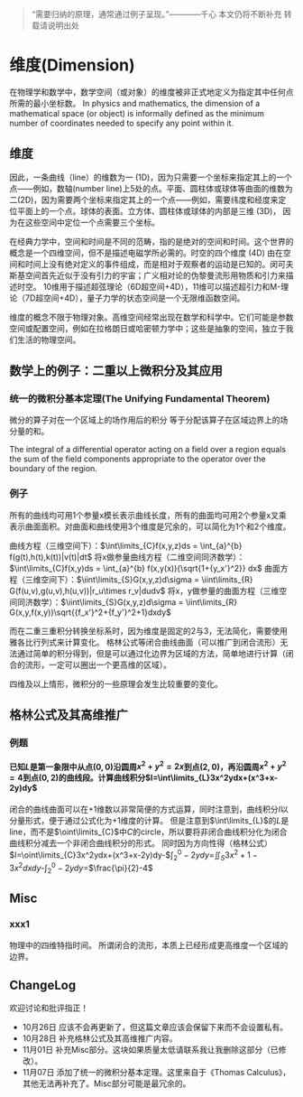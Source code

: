 > “需要归纳的原理，通常通过例子呈现。”————千心
> 本文仍将不断补充
> 转载请说明出处

# 维度(Dimension)

在物理学和数学中，数学空间（或对象）的维度被非正式地定义为指定其中任何点所需的最小坐标数。
In physics and mathematics, the dimension of a mathematical space (or object) is informally defined as the minimum number of coordinates needed to specify any point within it.

## 维度

因此，一条曲线（line）的维数为一 (1D)，因为只需要一个坐标来指定其上的一个点——例如，数轴(number line)上5处的点。平面、圆柱体或球体等曲面的维数为二(2D)，因为需要两个坐标来指定其上的一个点——例如，需要纬度和经度来定位平面上的一个点。球体的表面。立方体、圆柱体或球体的内部是三维 (3D)， 因为在这些空间中定位一个点需要三个坐标。

在经典力学中，空间和时间是不同的范畴，指的是绝对的空间和时间。这个世界的概念是一个四维空间，但不是描述电磁学所必需的。时空的四个维度 (4D) 由在空间和时间上没有绝对定义的事件组成，而是相对于观察者的运动是已知的。闵可夫斯基空间首先近似于没有引力的宇宙；广义相对论的伪黎曼流形用物质和引力来描述时空。 10维用于描述超弦理论（6D超空间+4D），11维可以描述超引力和M-理论（7D超空间+4D），量子力学的状态空间是一个无限维函数空间。

维度的概念不限于物理对象。高维空间经常出现在数学和科学中。它们可能是参数空间或配置空间，例如在拉格朗日或哈密顿力学中；这些是抽象的空间，独立于我们生活的物理空间。

## 数学上的例子：二重以上微积分及其应用

### 统一的微积分基本定理(The Unifying Fundamental Theorem)

微分的算子对在一个区域上的场作用后的积分
等于分配该算子在区域边界上的场分量的和。

The integral of a differential operator acting on a field over a region 
equals the sum of the field components appropriate to the operator over the boundary of the region.

### 例子

所有的曲线均可用1个参量x模长表示曲线长度，所有的曲面均可用2个参量x叉乘表示曲面面积。对曲面和曲线使用3个维度是冗余的，可以简化为1个和2个维度。

曲线方程（三维空间下）：$\int\limits_{C}f(x,y,z)ds = \int_{a}^{b} f(g(t),h(t),k(t))|v(t)|dt$
将x做参量曲线方程（二维空间同济数学）：$\int\limits_{C}f(x,y)ds = \int_{a}^{b} f(x,y(x)){\sqrt{1+{y_x'}^2}} dx$
曲面方程（三维空间下）：$\iint\limits_{S}G(x,y,z)d\sigma = \iint\limits_{R} G(f(u,v),g(u,v),h(u,v))|r_u\times r_v|dudv$
将x，y做参量的曲面方程（三维空间同济数学）：$\iint\limits_{S}G(x,y,z)d\sigma = \iint\limits_{R} G(x,y,f(x,y))\sqrt{{f_x'}^2+{f_y'}^2+1}dxdy$

而在二重三重积分转换坐标系时，因为维度是固定的2与3，无法简化，需要使用雅各比行列式来计算变化。
格林公式等闭合曲线曲面（可以推广到闭合流形）无法通过简单的积分得到，但是可以通过化边界为区域的方法，简单地进行计算（闭合的流形，一定可以圈出一个更高维的区域）。

四维及以上情形，微积分的一些原理会发生比较重要的变化。

## 格林公式及其高维推广

### 例题

#### 已知$L$是第一象限中从点$(0,0)$沿圆周$x^2+y^2=2x$到点$(2,0)$，再沿圆周$x^2+y^2=4$到点$(0,2)$的曲线段。计算曲线积分$I=\int\limits_{L}3x^2ydx+(x^3+x-2y)dy$

闭合的曲线曲面可以在+1维数以非常简便的方式运算，同时注意到，曲线积分$I$以分量形式，便于通过公式化为+1维度的计算。
但是注意到$\int\limits_{L}$的$L$是line，而不是$\oint\limits_{C}$中$C$的circle，所以要将非闭合曲线积分化为闭合曲线积分减去一个非闭合曲线积分的形式。
同时因为方向性得（格林公式）$I=\oint\limits_{C}3x^2ydx+(x^3+x-2y)dy-$$\int_{2}^{0}-2ydy$=$\iint_{S}3x^2+1-3x^2dxdy$-$\int_{2}^{0}-2ydy$=$\frac{\pi}{2}-4$

## Misc

### xxx1

物理中的四维特指时间。
所谓闭合的流形，本质上已经形成更高维度一个区域的边界。

## ChangeLog

欢迎讨论和批评指正！

- 10月26日 应该不会再更新了，但这篇文章应该会保留下来而不会设置私有。
- 10月28日 补充格林公式及其高维推广内容。
- 11月01日 补充Misc部分。这块如果质量太低请联系我让我删除这部分（已修改）。
- 11月07日 添加了统一的微积分基本定理。这里来自于《Thomas Calculus》，其他无法再补充了。Misc部分可能是最冗余的。
